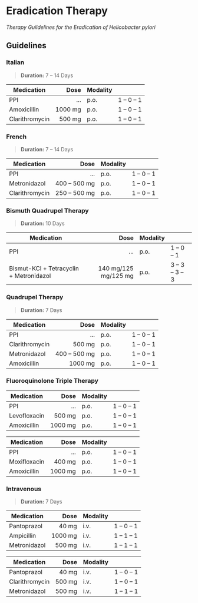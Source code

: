 # Eradication Therapy

_Therapy Guildelines for the Eradication of Helicobacter pylori_

## Guidelines

### Italian

> __Duration:__ 7 – 14 Days

| Medication | Dose | Modality ||
| --- | ---: | --- | --- |
| PPI | ... | p.o. | 1 – 0 – 1 |
| Amoxicillin | 1000 mg | p.o. | 1 – 0 – 1 |
| Clarithromycin | 500 mg | p.o. | 1 – 0 – 1 |

### French

> __Duration:__ 7 – 14 Days

| Medication | Dose | Modality ||
| --- | ---: | --- | --- |
| PPI | ... | p.o. | 1 – 0 – 1 |
| Metronidazol | 400 – 500 mg | p.o. | 1 – 0 – 1 |
| Clarithromycin | 250 – 500 mg | p.o. | 1 – 0 – 1 |

### Bismuth Quadrupel Therapy

> __Duration:__ 10 Days

| Medication | Dose | Modality ||
| --- | ---: | --- | --- |
| PPI | ... | p.o. | 1 – 0 – 1 |
| Bismut-KCl + Tetracyclin + Metronidazol | 140 mg/125 mg/125 mg | p.o. | 3 – 3 – 3 – 3 |

### Quadrupel Therapy

> __Duration:__ 7 Days

| Medication | Dose | Modality ||
| --- | ---: | --- | --- |
| PPI | ... | p.o. | 1 – 0 – 1 |
| Clarithromycin | 500 mg | p.o. | 1 – 0 – 1 |
| Metronidazol | 400 – 500 mg | p.o. | 1 – 0 – 1 |
| Amoxicillin | 1000 mg | p.o. | 1 – 0 – 1 |

### Fluoroquinolone Triple Therapy

| Medication | Dose | Modality ||
| --- | ---: | --- | --- |
| PPI | ... | p.o. | 1 – 0 – 1 |
| Levofloxacin | 500 mg | p.o. | 1 – 0 – 1 |
| Amoxicillin | 1000 mg | p.o. | 1 – 0 – 1 |

| Medication | Dose | Modality ||
| --- | ---: | --- | --- |
| PPI | ... | p.o. | 1 – 0 – 1 |
| Moxifloxacin | 400 mg | p.o. | 1 – 0 – 1 |
| Amoxicillin | 1000 mg | p.o. | 1 – 0 – 1 |

### Intravenous

> __Duration:__ 7 Days

| Medication | Dose | Modality ||
| --- | ---: | --- | --- |
| Pantoprazol | 40 mg | i.v. | 1 – 0 – 1 |
| Ampicillin | 1000 mg | i.v. | 1 – 1 – 1 |
| Metronidazol | 500 mg | i.v. | 1 – 1 – 1 |

| Medication | Dose | Modality ||
| --- | ---: | --- | --- |
| Pantoprazol | 40 mg | i.v. | 1 – 0 – 1 |
| Clarithromycin | 500 mg | i.v. | 1 – 0 – 1 |
| Metronidazol | 500 mg | i.v. | 1 – 1 – 1 |